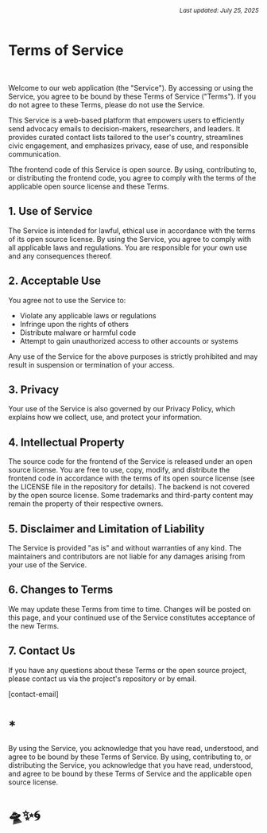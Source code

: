<div style="text-align:right; font-size:12px;"><i>Last updated: July 25, 2025</i></div>

<br/>

# Terms of Service

<br/>

Welcome to our web application (the "Service"). By accessing or using the Service, you agree to be bound by these Terms of Service ("Terms"). If you do not agree to these Terms, please do not use the Service.

This Service is a web-based platform that empowers users to efficiently send advocacy emails to decision-makers, researchers, and leaders. It provides curated contact lists tailored to the user's country, streamlines civic engagement, and emphasizes privacy, ease of use, and responsible communication.

Tthe frontend code of this Service is open source. By using, contributing to, or distributing the frontend code, you agree to comply with the terms of the applicable open source license and these Terms.

## 1. Use of Service

The Service is intended for lawful, ethical use in accordance with the terms of its open source license.
By using the Service, you agree to comply with all applicable laws and regulations.
You are responsible for your own use and any consequences thereof.

## 2. Acceptable Use

You agree not to use the Service to:

- Violate any applicable laws or regulations
- Infringe upon the rights of others
- Distribute malware or harmful code
- Attempt to gain unauthorized access to other accounts or systems

Any use of the Service for the above purposes is strictly prohibited and may result in suspension or termination of your access.

## 3. Privacy

Your use of the Service is also governed by our Privacy Policy, which explains how we collect, use, and protect your information.

## 4. Intellectual Property

The source code for the frontend of the Service is released under an open source license. You are free to use, copy, modify, and distribute the frontend code in accordance with the terms of its open source license (see the LICENSE file in the repository for details).
The backend is not covered by the open source license.
Some trademarks and third-party content may remain the property of their respective owners.

## 5. Disclaimer and Limitation of Liability

The Service is provided "as is" and without warranties of any kind. The maintainers and contributors are not liable for any damages arising from your use of the Service.

## 6. Changes to Terms

We may update these Terms from time to time. Changes will be posted on this page, and your continued use of the Service constitutes acceptance of the new Terms.

## 7. Contact Us

If you have any questions about these Terms or the open source project, please contact us via the project's repository or by email.

[contact-email]

# \*

By using the Service, you acknowledge that you have read, understood, and agree to be bound by these Terms of Service.
By using, contributing to, or distributing the Service, you acknowledge that you have read, understood, and agree to be bound by these Terms of Service and the applicable open source license.

# 🛸✨🌀
